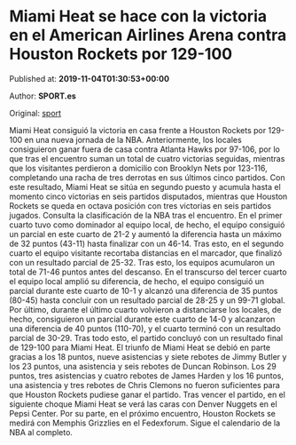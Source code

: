 
# Miami Heat se hace con la victoria en el American Airlines Arena contra Houston Rockets por 129-100

Published at: **2019-11-04T01:30:53+00:00**

Author: **SPORT.es**

Original: [sport](https://www.sport.es/es/noticias/nba/miami-heat-se-hace-con-la-victoria-en-el-american-airlines-arena-contra-houston-rockets-por-129-100-7713420)

Miami Heat consiguió la victoria en casa frente a Houston Rockets por 129-100 en una nueva jornada de la NBA. Anteriormente, los locales consiguieron ganar fuera de casa contra Atlanta Hawks por 97-106, por lo que tras el encuentro suman un total de cuatro victorias seguidas, mientras que los visitantes perdieron a domicilio con Brooklyn Nets por 123-116, completando una racha de tres derrotas en sus últimos cinco partidos. Con este resultado, Miami Heat se sitúa en segundo puesto y acumula hasta el momento cinco victorias en seis partidos disputados, mientras que Houston Rockets se queda en octava posición con tres victorias en seis partidos jugados. Consulta la clasificación de la NBA tras el encuentro.
En el primer cuarto tuvo como dominador al equipo local, de hecho, el equipo consiguió un parcial en este cuarto de 21-2 y aumentó la diferencia hasta un máximo de 32 puntos (43-11) hasta finalizar con un 46-14. Tras esto, en el segundo cuarto el equipo visitante recortaba distancias en el marcador, que finalizó con un resultado parcial de 25-32. Tras esto, los equipos acumularon un total de 71-46 puntos antes del descanso.
En el transcurso del tercer cuarto el equipo local amplió su diferencia, de hecho, el equipo consiguió un parcial durante este cuarto de 10-1 y alcanzó una diferencia de 35 puntos (80-45) hasta concluir con un resultado parcial de 28-25 y un 99-71 global. Por último, durante el último cuarto volvieron a distanciarse los locales, de hecho, consiguieron un parcial durante este cuarto de 14-0 y alcanzaron una diferencia de 40 puntos (110-70), y el cuarto terminó con un resultado parcial de 30-29. Tras todo esto, el partido concluyó con un resultado final de 129-100 para Miami Heat.
El triunfo de Miami Heat se debió en parte gracias a los 18 puntos, nueve asistencias y siete rebotes de Jimmy Butler y los 23 puntos, una asistencia y seis rebotes de Duncan Robinson. Los 29 puntos, tres asistencias y cuatro rebotes de James Harden y los 16 puntos, una asistencia y tres rebotes de Chris Clemons no fueron suficientes para que Houston Rockets pudiese ganar el partido.
Tras vencer el partido, en el siguiente choque Miami Heat se verá las caras con Denver Nuggets en el Pepsi Center. Por su parte, en el próximo encuentro, Houston Rockets se medirá con Memphis Grizzlies en el Fedexforum. Sigue el calendario de la NBA al completo.
